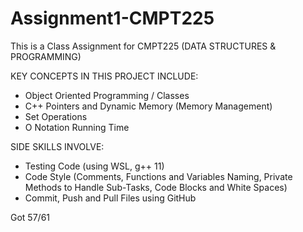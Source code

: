 # Assignment1-CMPT225

This is a Class Assignment for CMPT225 (DATA STRUCTURES & PROGRAMMING) 

KEY  CONCEPTS IN THIS PROJECT INCLUDE: 
 - Object Oriented Programming / Classes 
 - C++ Pointers and Dynamic Memory (Memory Management)
 - Set Operations 
 - O Notation Running Time 

SIDE SKILLS INVOLVE: 
 - Testing Code (using WSL, g++ 11) 
 - Code Style (Comments, Functions and Variables Naming, Private Methods to Handle Sub-Tasks, Code Blocks and White Spaces)
 - Commit, Push and Pull Files using GitHub 


Got 57/61

